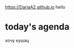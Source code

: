 https://DariaA2.github.io
hello
<body> 
  <h1> today's agenda </h1>
  <p>
    хочу кушац
  </p>
</body>
